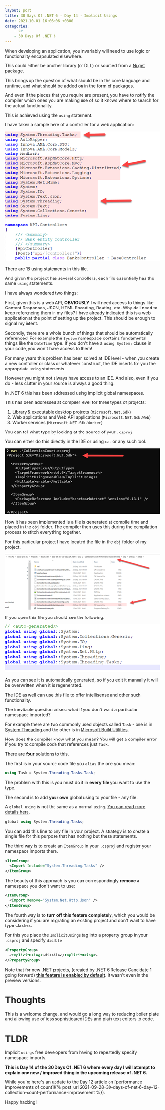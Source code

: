 ```yaml
---
layout: post
title: 30 Days Of .NET 6 - Day 14 - Implicit Usings
date: 2021-10-01 16:06:06 +0300
categories:
    - C#
    - 30 Days Of .NET 6
---
```

When developing an application, you invariably will need to use logic or functionality encapsulated elsewhere.

This could either be another library (or DLL) or sourced from a [Nuget](https://www.nuget.org/) package.

This brings up the question of what should be in the core language and runtime, and what should be added on in the form of packages.

And even if the pieces that you require are present, you have to notify the compiler which ones you are making use of so it knows where to search for the actual functionality.

This is achieved using the `using` statement.

I have taken a sample here of a controller for a web application:

![](../images/2021/10/Usings.png)

There are 18 using statements in this file.

And given the project has several controllers, each file essentially has the same `using` statements.

I have always wondered two things:

First, given this is a web API, **OBVIOUSLY** I will need access to things like Content Responses, JSON, HTML Encoding, Routing, etc. Why do I need to keep referencing them in my files? I have already indicated this is a web application at the point of setting up the project. This should be enough to signal my intent.

Secondly, there are a whole bunch of things that should be automatically referenced. For example the `System` namespace contains fundamental things like the `DateTime` type. If you don't have a `using System;` clause in your code, you won't have access to them!

For many years this problem has been solved at IDE level - when you create a new controller or class or whatever construct, the IDE inserts for you the appropriate `using` statements.

However you might not always have access to an IDE. And also, even if you do - less clutter in your source is always a good thing.

In .NET 6 this has been addressed using implicit global namespaces. 

This has been addressed at compiler level for three types of projects:

1. Library & executable desktop projects (`Microsoft.Net.Sdk`)
2. Web applications and Web API applications (`Microsoft.NET.Sdk.Web`)
3. Worker services (`Microsoft.NET.Sdk.Worker`)

You can tell what type by looking at the source of your `.csproj`

You can either do this directly in the IDE or using `cat` or any such tool.

![](../images/2021/10/ProjectType.png)

How it has been implemented is a file is generated at compile time and placed in the `obj` folder. The compiler then uses this during the compilation process to stitch everything together.

For this particular project I have located the file in the `obj` folder of my project.

![](../images/2021/10/GlobalUsingsLocation.png)

If you open this file you should see the following:

![](../images/2021/10/GlobaUsingsFile.png)

As you can see it is automatically generated, so if you edit it manually it will be overwritten when it is regenerated.

The IDE as well can use this file to offer intellisense and other such functionality.

The inevitable question arises: what if you don't want a particular namespace imported?

For example there are two commonly used objects called `Task` - one is in [System.Threading ](https://docs.microsoft.com/en-us/dotnet/api/system.threading.tasks.task) and the other is in [Microsoft.Build.Utilities](https://docs.microsoft.com/en-us/dotnet/api/microsoft.build.utilities.task?view=msbuild-16-netcore).

How does the compiler know what you mean? You will get a compiler error if you try to compile code that references just `Task`.

There are **four** solutions to this.

The first is in your source code file you `alias` the one you mean:

```csharp
using Task = System.Threading.Tasks.Task;
```

The problem with this is you must do it in **every file** you want to use the type.

The second is to add **your own** global using to your file - any file.

A `global using` is not the same as a normal `using`. [You can read more details here](https://docs.microsoft.com/en-us/dotnet/csharp/language-reference/keywords/using-directive).

```csharp
global using System.Threading.Tasks;
```

You can add this line to any file in your project. A strategy is to create a single file for this purpose that has nothing but these statements.

The third way is to create an `ItemGroup` in your `.csproj` and register your namespace imports there.

```xml
<ItemGroup>
  <Import Include="System.Threading.Tasks" />
</ItemGroup>
```

The beauty of this approach is you can correspondingly **remove** a namespace you don't want to use:

```xml
<ItemGroup>
  <Import Remove="System.Net.Http.Json" />
</ItemGroup>
```

The fourth way is to **turn off this feature completely**, which you would be considering if you are migrating an existing project and don't want to have type clashes.
  
For this you place the `ImplicitUsings` tag into a property group in your `.csproj` and specify `disable`

```xml
<PropertyGroup>
  <ImplicitUsings>disable</ImplicitUsings>
</PropertyGroup>
```

Note that for new .NET projects, (created by .NET 6 Release Candidate 1 going forward) [**this feature is enabled by default**](https://docs.microsoft.com/en-us/dotnet/core/compatibility/sdk/6.0/implicit-namespaces). It wasn't even in the preview versions.

# Thoughts

This is a welcome change, and would go a long way to reducing boiler plate and allowing use of less sophisticated IDEs and plain text editors to code.

# TLDR

Implicit `usings` free developers from having to repeatedly specify namespace imports.

**This is Day 14 of the 30 Days Of .NET 6 where every day I will attempt to explain one new / improved thing in the upcoming release of .NET 6.**

While you're here's an update to the Day 12 article on [performance improvements of count]({% post_url 2021-09-28-30-days-of-net-6-day-12-collection-count-performance-improvement %}).

Happy hacking!